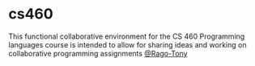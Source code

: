 # cs460

This functional collaborative environment for the CS 460 Programming languages course is intended to allow for sharing ideas and working on collaborative programming assignments
[@Rago-Tony](https://www.github.com/Rago-Tony)
